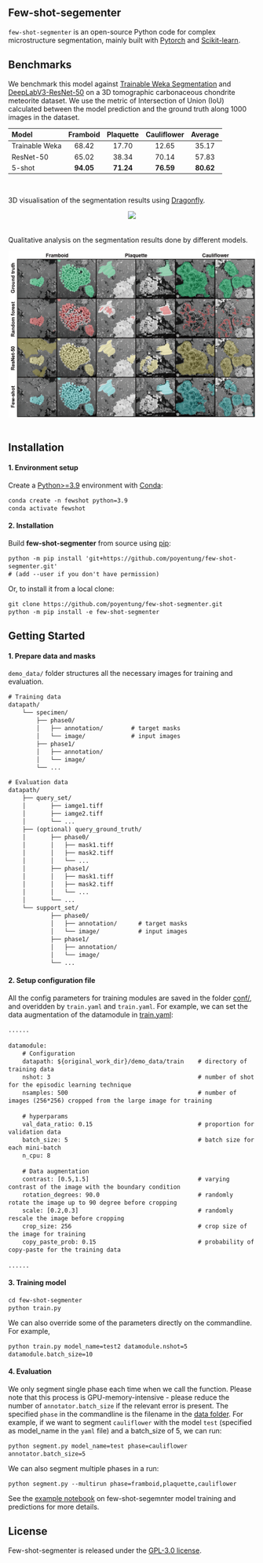 ## Few-shot-segementer

`few-shot-segmenter` is an open-source Python code for complex microstructure segmentation, mainly built with [Pytorch](https://pytorch.org/) and [Scikit-learn](https://scikit-learn.org/stable/). 

## Benchmarks

We benchmark this model against [Trainable Weka Segmentation](https://academic.oup.com/bioinformatics/article/33/15/2424/3092362?login=true) and [DeepLabV3-ResNet-50](https://arxiv.org/abs/1606.00915) on a 3D tomographic carbonaceous chondrite meteorite dataset. We use the metric of Intersection of Union (IoU) calculated between the model prediction and the ground truth along 1000 images in the dataset.<br />

| Model           | Framboid   | Plaquette  | Cauliflower | Average     |
| :-------------- | :--------: | :--------: | :---------: | :---------: |
| Trainable Weka  | 68.42      | 17.70      | 12.65       | 35.17       |
| ResNet-50       | 65.02      | 38.34      | 70.14       | 57.83       |
| 5-shot          | **94.05**  | **71.24**  | **76.59**   | **80.62**   |

<br />

3D visualisation of the segmentation results using [Dragonfly](https://www.theobjects.com/dragonfly/).

<div align="center">
  <img src="assets/3d_visualisation.gif">  
</div><br />

Qualitative analysis on the segmentation results done by different models.

<div align="center">
    <img src="assets/benchmark_results.png" /> 
</div><br />


## Installation

#### 1. Environment setup
Create a [Python>=3.9](https://www.python.org/) environment with [Conda](https://docs.conda.io/en/latest/):
```
conda create -n fewshot python=3.9
conda activate fewshot
```

#### 2. Installation 
Build **few-shot-segmenter** from source using [pip](https://pypi.org/project/pip/):
```
python -m pip install 'git+https://github.com/poyentung/few-shot-segmenter.git'
# (add --user if you don't have permission)
```

Or, to install it from a local clone:
```
git clone https://github.com/poyentung/few-shot-segmenter.git
python -m pip install -e few-shot-segmenter
```

## Getting Started

#### 1. Prepare data and masks
`demo_data/` folder structures all the necessary images for training and evaluation.

```
# Training data
datapath/
    └── specimen/            
        ├── phase0/
        │   ├── annotation/        # target masks
        │   └── image/             # input images
        ├── phase1/
        │   ├── annotation/
        │   └── image/
        └── ...
```
```
# Evaluation data
datapath/
    ├── query_set/  
    │       ├── iamge1.tiff
    │       ├── iamge2.tiff
    │       └── ...
    ├── (optional) query_ground_truth/                     
    │       ├── phase0/
    │       │   ├── mask1.tiff       
    │       │   ├── mask2.tiff       
    │       │   └── ... 
    │       ├── phase1/
    │       │   ├── mask1.tiff
    │       │   ├── mask2.tiff
    │       │   └── ...
    │       └── ...
    └── support_set/            
            ├── phase0/
            │   ├── annotation/      # target masks
            │   └── image/           # input images
            ├── phase1/
            │   ├── annotation/
            │   └── image/
            └── ...
```

#### 2. Setup configuration file 
All the config parameters for training modules are saved in the folder [conf/](few-shot-segmenter/conf/), and overidden by `train.yaml` and `train.yaml`. For example, we can set the data augmentation of the datamodule in [train.yaml](conf/train.yaml):
```
......

datamodule:
    # Configuration
    datapath: ${original_work_dir}/demo_data/train    # directory of training data
    nshot: 3                                          # number of shot for the episodic learning technique
    nsamples: 500                                     # number of images (256*256) cropped from the large image for training

    # hyperparams
    val_data_ratio: 0.15                              # proportion for validation data
    batch_size: 5                                     # batch size for each mini-batch
    n_cpu: 8                                            

    # Data augmentation
    contrast: [0.5,1.5]                               # varying contrast of the image with the boundary condition
    rotation_degrees: 90.0                            # randomly rotate the image up to 90 degree before cropping
    scale: [0.2,0.3]                                  # randomly rescale the image before cropping
    crop_size: 256                                    # crop size of the image for training
    copy_paste_prob: 0.15                             # probability of copy-paste for the training data

......
```

#### 3. Training model
```
cd few-shot-segmenter
python train.py
```

We can also override some of the parameters directly on the commandline. For example,
```
python train.py model_name=test2 datamodule.nshot=5 datamodule.batch_size=10
```

#### 4. Evaluation
We only segment single phase each time when we call the function. Please note that this process is GPU-memory-intensive - please reduce the number of `annotator.batch_size` if the relevant error is present. The specified `phase` in the commandline is the filename in the [data folder](demo_data/train/carbon-chondrite-3slice). For example, if we want to segment `cauliflower` with the model `test` (specified as model_name in the `yaml` file) and a batch_size of 5, we can run:
```
python segment.py model_name=test phase=cauliflower annotator.batch_size=5
```

We can also segment multiple phases in a run:
```
python segment.py --multirun phase=framboid,plaquette,cauliflower
```

See the [example notebook](few_shot_segmentation.ipynb) on few-shot-segemnter model training and predictions for more details.

## License
Few-shot-segmenter is released under the [GPL-3.0 license](LICENSE).